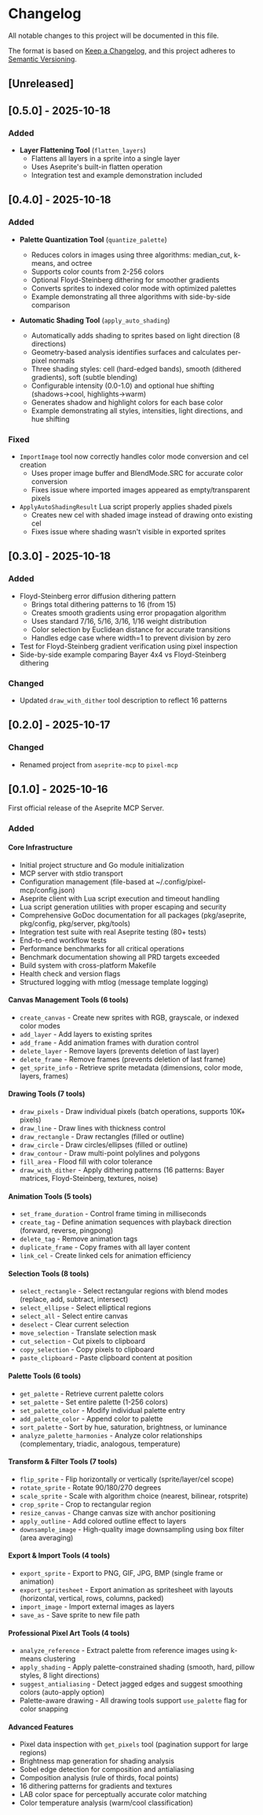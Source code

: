 # Changelog

All notable changes to this project will be documented in this file.

The format is based on [Keep a Changelog](https://keepachangelog.com/en/1.0.0/),
and this project adheres to [Semantic Versioning](https://semver.org/spec/v2.0.0.html).

## [Unreleased]

## [0.5.0] - 2025-10-18

### Added
- **Layer Flattening Tool** (`flatten_layers`)
  - Flattens all layers in a sprite into a single layer
  - Uses Aseprite's built-in flatten operation
  - Integration test and example demonstration included

## [0.4.0] - 2025-10-18

### Added
- **Palette Quantization Tool** (`quantize_palette`)
  - Reduces colors in images using three algorithms: median_cut, k-means, and octree
  - Supports color counts from 2-256 colors
  - Optional Floyd-Steinberg dithering for smoother gradients
  - Converts sprites to indexed color mode with optimized palettes
  - Example demonstrating all three algorithms with side-by-side comparison

- **Automatic Shading Tool** (`apply_auto_shading`)
  - Automatically adds shading to sprites based on light direction (8 directions)
  - Geometry-based analysis identifies surfaces and calculates per-pixel normals
  - Three shading styles: cell (hard-edged bands), smooth (dithered gradients), soft (subtle blending)
  - Configurable intensity (0.0-1.0) and optional hue shifting (shadows→cool, highlights→warm)
  - Generates shadow and highlight colors for each base color
  - Example demonstrating all styles, intensities, light directions, and hue shifting

### Fixed
- `ImportImage` tool now correctly handles color mode conversion and cel creation
  - Uses proper image buffer and BlendMode.SRC for accurate color conversion
  - Fixes issue where imported images appeared as empty/transparent pixels
- `ApplyAutoShadingResult` Lua script properly applies shaded pixels
  - Creates new cel with shaded image instead of drawing onto existing cel
  - Fixes issue where shading wasn't visible in exported sprites

## [0.3.0] - 2025-10-18

### Added
- Floyd-Steinberg error diffusion dithering pattern
  - Brings total dithering patterns to 16 (from 15)
  - Creates smooth gradients using error propagation algorithm
  - Uses standard 7/16, 5/16, 3/16, 1/16 weight distribution
  - Color selection by Euclidean distance for accurate transitions
  - Handles edge case where width=1 to prevent division by zero
- Test for Floyd-Steinberg gradient verification using pixel inspection
- Side-by-side example comparing Bayer 4x4 vs Floyd-Steinberg dithering

### Changed
- Updated `draw_with_dither` tool description to reflect 16 patterns

## [0.2.0] - 2025-10-17

### Changed
- Renamed project from `aseprite-mcp` to `pixel-mcp`

## [0.1.0] - 2025-10-16

First official release of the Aseprite MCP Server.

### Added

#### Core Infrastructure
- Initial project structure and Go module initialization
- MCP server with stdio transport
- Configuration management (file-based at ~/.config/pixel-mcp/config.json)
- Aseprite client with Lua script execution and timeout handling
- Lua script generation utilities with proper escaping and security
- Comprehensive GoDoc documentation for all packages (pkg/aseprite, pkg/config, pkg/server, pkg/tools)
- Integration test suite with real Aseprite testing (80+ tests)
- End-to-end workflow tests
- Performance benchmarks for all critical operations
- Benchmark documentation showing all PRD targets exceeded
- Build system with cross-platform Makefile
- Health check and version flags
- Structured logging with mtlog (message template logging)

#### Canvas Management Tools (6 tools)
- `create_canvas` - Create new sprites with RGB, grayscale, or indexed color modes
- `add_layer` - Add layers to existing sprites
- `add_frame` - Add animation frames with duration control
- `delete_layer` - Remove layers (prevents deletion of last layer)
- `delete_frame` - Remove frames (prevents deletion of last frame)
- `get_sprite_info` - Retrieve sprite metadata (dimensions, color mode, layers, frames)

#### Drawing Tools (7 tools)
- `draw_pixels` - Draw individual pixels (batch operations, supports 10K+ pixels)
- `draw_line` - Draw lines with thickness control
- `draw_rectangle` - Draw rectangles (filled or outline)
- `draw_circle` - Draw circles/ellipses (filled or outline)
- `draw_contour` - Draw multi-point polylines and polygons
- `fill_area` - Flood fill with color tolerance
- `draw_with_dither` - Apply dithering patterns (16 patterns: Bayer matrices, Floyd-Steinberg, textures, noise)

#### Animation Tools (5 tools)
- `set_frame_duration` - Control frame timing in milliseconds
- `create_tag` - Define animation sequences with playback direction (forward, reverse, pingpong)
- `delete_tag` - Remove animation tags
- `duplicate_frame` - Copy frames with all layer content
- `link_cel` - Create linked cels for animation efficiency

#### Selection Tools (8 tools)
- `select_rectangle` - Select rectangular regions with blend modes (replace, add, subtract, intersect)
- `select_ellipse` - Select elliptical regions
- `select_all` - Select entire canvas
- `deselect` - Clear current selection
- `move_selection` - Translate selection mask
- `cut_selection` - Cut pixels to clipboard
- `copy_selection` - Copy pixels to clipboard
- `paste_clipboard` - Paste clipboard content at position

#### Palette Tools (6 tools)
- `get_palette` - Retrieve current palette colors
- `set_palette` - Set entire palette (1-256 colors)
- `set_palette_color` - Modify individual palette entry
- `add_palette_color` - Append color to palette
- `sort_palette` - Sort by hue, saturation, brightness, or luminance
- `analyze_palette_harmonies` - Analyze color relationships (complementary, triadic, analogous, temperature)

#### Transform & Filter Tools (7 tools)
- `flip_sprite` - Flip horizontally or vertically (sprite/layer/cel scope)
- `rotate_sprite` - Rotate 90/180/270 degrees
- `scale_sprite` - Scale with algorithm choice (nearest, bilinear, rotsprite)
- `crop_sprite` - Crop to rectangular region
- `resize_canvas` - Change canvas size with anchor positioning
- `apply_outline` - Add colored outline effect to layers
- `downsample_image` - High-quality image downsampling using box filter (area averaging)

#### Export & Import Tools (4 tools)
- `export_sprite` - Export to PNG, GIF, JPG, BMP (single frame or animation)
- `export_spritesheet` - Export animation as spritesheet with layouts (horizontal, vertical, rows, columns, packed)
- `import_image` - Import external images as layers
- `save_as` - Save sprite to new file path

#### Professional Pixel Art Tools (4 tools)
- `analyze_reference` - Extract palette from reference images using k-means clustering
- `apply_shading` - Apply palette-constrained shading (smooth, hard, pillow styles, 8 light directions)
- `suggest_antialiasing` - Detect jagged edges and suggest smoothing colors (auto-apply option)
- Palette-aware drawing - All drawing tools support `use_palette` flag for color snapping

#### Advanced Features
- Pixel data inspection with `get_pixels` tool (pagination support for large regions)
- Brightness map generation for shading analysis
- Sobel edge detection for composition and antialiasing
- Composition analysis (rule of thirds, focal points)
- 16 dithering patterns for gradients and textures
- LAB color space for perceptually accurate color matching
- Color temperature analysis (warm/cool classification)